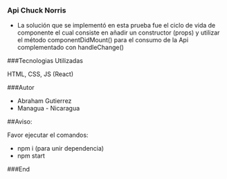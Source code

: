 ### Api Chuck Norris
- La solución que se implementó en esta prueba fue el ciclo de vida de componente el cual consiste en añadir un constructor (props) y utilizar el método componentDidMount() para el consumo de la Api complementado con handleChange()

###Tecnologias Utilizadas

HTML, CSS, JS (React)


###Autor
- Abraham Gutierrez
- Managua - Nicaragua

##Aviso:

Favor ejecutar el comandos:
 - npm i (para unir dependencia)
 - npm start


###End